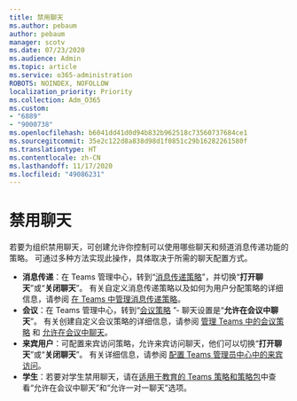```yaml
---
title: 禁用聊天
ms.author: pebaum
author: pebaum
manager: scotv
ms.date: 07/23/2020
ms.audience: Admin
ms.topic: article
ms.service: o365-administration
ROBOTS: NOINDEX, NOFOLLOW
localization_priority: Priority
ms.collection: Adm_O365
ms.custom:
- "6889"
- "9000738"
ms.openlocfilehash: b6041dd41d0d94b832b962518c73560737684ce1
ms.sourcegitcommit: 35e2c122d8a838d98d1f0851c29b16282261580f
ms.translationtype: HT
ms.contentlocale: zh-CN
ms.lasthandoff: 11/17/2020
ms.locfileid: "49086231"
---
```

# <a name="disable-chat"></a>禁用聊天

若要为组织禁用聊天，可创建允许你控制可以使用哪些聊天和频道消息传递功能的策略。 可通过多种方法实现此操作，具体取决于所需的聊天配置方式。

- **消息传递**：在 Teams 管理中心，转到“[消息传递策略](https://admin.teams.microsoft.com/)”，并切换“**打开聊天**”或“**关闭聊天**”。 有关自定义消息传递策略以及如何为用户分配策略的详细信息，请参阅 [在 Teams 中管理消息传递策略](https://docs.microsoft.com/microsoftteams/messaging-policies-in-teams)。
- **会议**：在 Teams 管理中心，转到“[会议策略](https://admin.teams.microsoft.com/) ”- 聊天设置是“**允许在会议中聊天**”。 有关创建自定义会议策略的详细信息，请参阅 [管理 Teams 中的会议策略](https://docs.microsoft.com/microsoftteams/meeting-policies-in-teams) 和 [允许在会议中聊天](https://docs.microsoft.com/microsoftteams/meeting-policies-in-teams#allow-chat-in-meetings)。
- **来宾用户**：可配置来宾访问策略，允许来宾访问聊天，他们可以切换“**打开聊天**”或“**关闭聊天**”。 有关详细信息，请参阅 [配置 Teams 管理员中心中的来宾访问](https://docs.microsoft.com/microsoftteams/set-up-guests#configure-guest-access-in-the-teams-admin-center)。
- **学生**：若要对学生禁用聊天，请在[适用于教育的 Teams 策略和策略包](https://docs.microsoft.com/microsoftteams/policy-packages-edu)中查看“允许在会议中聊天”和“允许一对一聊天”选项。





